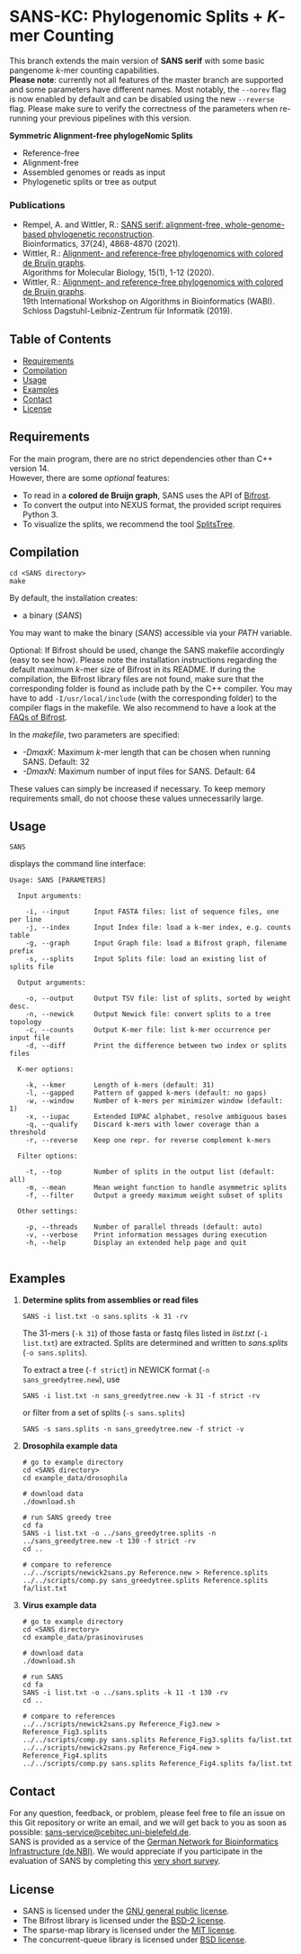 # SANS-KC: Phylogenomic Splits + *K*-mer Counting

This branch extends the main version of **SANS serif** with some basic pangenome *k*-mer counting capabilities.  
**Please note**: currently not all features of the master branch are supported and some parameters have different names.
Most notably, the `--norev` flag is now enabled by default and can be disabled using the new `--reverse` flag.
Please make sure to verify the correctness of the parameters when re-running your previous pipelines with this version.

**Symmetric Alignment-free phylogeNomic Splits**
* Reference-free
* Alignment-free
* Assembled genomes or reads as input
* Phylogenetic splits or tree as output

### Publications

* Rempel, A. and Wittler, R.: [SANS serif: alignment-free, whole-genome-based phylogenetic reconstruction](https://academic.oup.com/bioinformatics/article-pdf/37/24/4868/41726858/btab444.pdf).  
  Bioinformatics, 37(24), 4868-4870 (2021).
* Wittler, R.: [Alignment- and reference-free phylogenomics with colored de Bruijn graphs](https://link.springer.com/content/pdf/10.1186/s13015-020-00164-3.pdf).  
  Algorithms for Molecular Biology, 15(1), 1-12 (2020).
* Wittler, R.: [Alignment- and reference-free phylogenomics with colored de Bruijn graphs](http://drops.dagstuhl.de/opus/volltexte/2019/11032/pdf/LIPIcs-WABI-2019-2.pdf).  
  19th International Workshop on Algorithms in Bioinformatics (WABI). Schloss Dagstuhl-Leibniz-Zentrum für Informatik (2019).

## Table of Contents

* [Requirements](#requirements)
* [Compilation](#compilation)
* [Usage](#usage)
* [Examples](#examples)
* [Contact](#contact)
* [License](#license)

## Requirements

For the main program, there are no strict dependencies other than C++ version 14.  
However, there are some _optional_ features:
* To read in a **colored de Bruijn graph**, SANS uses the API of [Bifrost](https://github.com/pmelsted/bifrost).
* To convert the output into NEXUS format, the provided script requires Python 3.
* To visualize the splits, we recommend the tool [SplitsTree](https://uni-tuebingen.de/fakultaeten/mathematisch-naturwissenschaftliche-fakultaet/fachbereiche/informatik/lehrstuehle/algorithms-in-bioinformatics/software/splitstree).

## Compilation

```
cd <SANS directory>
make
```

By default, the installation creates:
* a binary (*SANS*)

You may want to make the binary (*SANS*) accessible via your *PATH* variable.

Optional: If Bifrost should be used, change the SANS makefile accordingly (easy to see how). Please note the installation instructions regarding the default maximum *k*-mer size of Bifrost in its README. If during the compilation, the Bifrost library files are not found, make sure that the corresponding folder is found as include path by the C++ compiler. You may have to add `-I/usr/local/include` (with the corresponding folder) to the compiler flags in the makefile. We also recommend to have a look at the [FAQs of Bifrost](https://github.com/pmelsted/bifrost#faq).

In the *makefile*, two parameters are specified:
* *-DmaxK*: Maximum *k*-mer length that can be chosen when running SANS. Default: 32
* *-DmaxN*: Maximum number of input files for SANS. Default: 64

These values can simply be increased if necessary. To keep memory requirements small, do not choose these values unnecessarily large.

## Usage

```
SANS
```

displays the command line interface:
```
Usage: SANS [PARAMETERS]

  Input arguments:

    -i, --input   	 Input FASTA files: list of sequence files, one per line
    -j, --index   	 Input Index file: load a k-mer index, e.g. counts table
    -g, --graph   	 Input Graph file: load a Bifrost graph, filename prefix
    -s, --splits  	 Input Splits file: load an existing list of splits file

  Output arguments:

    -o, --output  	 Output TSV file: list of splits, sorted by weight desc.
    -n, --newick  	 Output Newick file: convert splits to a tree topology
    -c, --counts  	 Output K-mer file: list k-mer occurrence per input file
    -d, --diff    	 Print the difference between two index or splits files

  K-mer options:

    -k, --kmer    	 Length of k-mers (default: 31)
    -l, --gapped  	 Pattern of gapped k-mers (default: no gaps)
    -w, --window  	 Number of k-mers per minimizer window (default: 1)
    -x, --iupac   	 Extended IUPAC alphabet, resolve ambiguous bases
    -q, --qualify 	 Discard k-mers with lower coverage than a threshold
    -r, --reverse 	 Keep one repr. for reverse complement k-mers

  Filter options:

    -t, --top     	 Number of splits in the output list (default: all)
    -m, --mean    	 Mean weight function to handle asymmetric splits
    -f, --filter  	 Output a greedy maximum weight subset of splits

  Other settings:

    -p, --threads 	 Number of parallel threads (default: auto)
    -v, --verbose 	 Print information messages during execution
    -h, --help    	 Display an extended help page and quit
  
```

## Examples

1. **Determine splits from assemblies or read files**
   ```
   SANS -i list.txt -o sans.splits -k 31 -rv
   ```
   The 31-mers (`-k 31`) of those fasta or fastq files listed in *list.txt* (`-i list.txt`) are extracted. Splits are determined and written to *sans.splits* (`-o sans.splits`).

   To extract a tree (`-f strict`) in NEWICK format (`-n sans_greedytree.new`), use
   ```
   SANS -i list.txt -n sans_greedytree.new -k 31 -f strict -rv
   ```
   or filter from a set of splits (`-s sans.splits`)
   ```
   SANS -s sans.splits -n sans_greedytree.new -f strict -v
   ```

2. **Drosophila example data**
   ```
   # go to example directory
   cd <SANS directory>
   cd example_data/drosophila

   # download data
   ./download.sh

   # run SANS greedy tree
   cd fa
   SANS -i list.txt -o ../sans_greedytree.splits -n ../sans_greedytree.new -t 130 -f strict -rv
   cd ..

   # compare to reference
   ../../scripts/newick2sans.py Reference.new > Reference.splits
   ../../scripts/comp.py sans_greedytree.splits Reference.splits fa/list.txt
   ```

3. **Virus example data**
   ```
   # go to example directory
   cd <SANS directory>
   cd example_data/prasinoviruses

   # download data
   ./download.sh

   # run SANS
   cd fa
   SANS -i list.txt -o ../sans.splits -k 11 -t 130 -rv
   cd ..

   # compare to references
   ../../scripts/newick2sans.py Reference_Fig3.new > Reference_Fig3.splits
   ../../scripts/comp.py sans.splits Reference_Fig3.splits fa/list.txt
   ../../scripts/newick2sans.py Reference_Fig4.new > Reference_Fig4.splits
   ../../scripts/comp.py sans.splits Reference_Fig4.splits fa/list.txt
   ```

## Contact

For any question, feedback, or problem, please feel free to file an issue on this Git repository or write an email, and we will get back to you as soon as possible:
[sans-service@cebitec.uni-bielefeld.de](mailto:sans-service@cebitec.uni-bielefeld.de).  
SANS is provided as a service of the [German Network for Bioinformatics Infrastructure (de.NBI)](https://www.denbi.de/).
We would appreciate if you participate in the evaluation of SANS by completing this [very short survey](https://www.surveymonkey.de/r/denbi-service?sc=bigi&tool=sans).

## License

* SANS is licensed under the [GNU general public license](https://gitlab.ub.uni-bielefeld.de/gi/sans/blob/master/LICENSE).
* The Bifrost library is licensed under the [BSD-2 license](https://github.com/pmelsted/bifrost/blob/master/LICENSE).
* The sparse-map library is licensed under the [MIT license](https://github.com/Tessil/sparse-map/blob/master/LICENSE).
* The concurrent-queue library is licensed under [BSD license](https://github.com/cameron314/concurrentqueue/blob/master/LICENSE.md).
<img src="https://piwik.cebitec.uni-bielefeld.de/matomo.php?idsite=12&rec=1&action_name=VisitGitLab&url=https://gitlab.ub.uni-bielefeld.de/gi/sans" style="border:0;" alt="" />